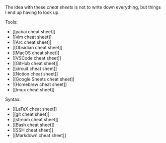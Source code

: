 The idea with these *cheat sheets* is not to write down everything, but things I end up having to look up. 

Tools:
- [[yabai cheat sheet]]
- [[vim cheat sheet]]
- [[Arc cheat sheet]]
- [[Obsidian cheat sheet]]
- [[MacOS cheat sheet]]
- [[VSCode cheat sheet]]
- [[GitHub cheat sheet]]
- [[circuit cheat sheet]]
- [[Notion cheat sheet]]
- [[Google Sheets cheat sheet]]
- [[Homebrew cheat sheet]]
- [[tmux cheat sheet]]

Syntax:
- [[LaTeX cheat sheet]]
- [[git cheat sheet]]
- [[stream cheat sheet]]
- [[Bash cheat sheet]]
- [[SSH cheat sheet]]
- [[Markdown cheat sheet]]